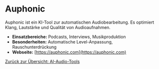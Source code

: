 # Auphonic

Auphonic ist ein KI-Tool zur automatischen Audiobearbeitung. Es optimiert Klang, Lautstärke und Qualität von Audioaufnahmen.

- **Einsatzbereiche:** Podcasts, Interviews, Musikproduktion
- **Besonderheiten:** Automatische Level-Anpassung, Rauschunterdrückung
- **Webseite:** [https://auphonic.com](https://auphonic.com)

[Zurück zur Übersicht: AI-Audio-Tools](../ai_audio_tools.md)
